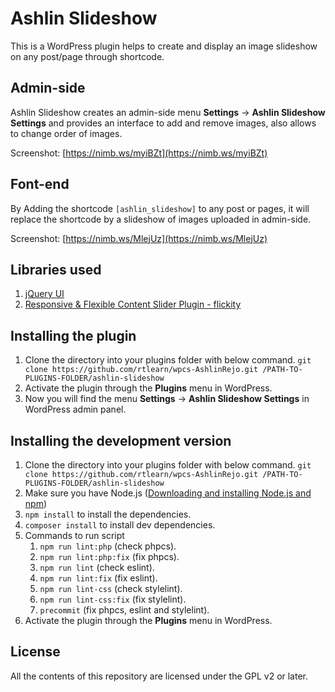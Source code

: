 # Ashlin Slideshow

This is a WordPress plugin helps to create and display an image slideshow on any post/page through shortcode.

## Admin-side

Ashlin Slideshow creates an admin-side menu **Settings** -> **Ashlin Slideshow Settings** and provides an interface to add and remove images, also allows to change order of images.

Screenshot: [https://nimb.ws/myiBZt](https://nimb.ws/myiBZt)

## Font-end

By Adding the shortcode `[ashlin_slideshow]` to any post or pages, it will replace the shortcode by a slideshow of images uploaded in admin-side.

Screenshot: [https://nimb.ws/MlejUz](https://nimb.ws/MlejUz)

## Libraries used

1. [jQuery UI](https://jqueryui.com/)
2. [Responsive & Flexible Content Slider Plugin - flickity](https://www.jqueryscript.net/slider/Responsive-Flexible-Content-Slider-Plugin-flickity.html)

## Installing the plugin

1. Clone the directory into your plugins folder with below command.
`git clone https://github.com/rtlearn/wpcs-AshlinRejo.git /PATH-TO-PLUGINS-FOLDER/ashlin-slideshow`
2. Activate the plugin through the **Plugins** menu in WordPress.
3. Now you will find the menu **Settings** -> **Ashlin Slideshow Settings** in WordPress admin panel.

## Installing the development version

1. Clone the directory into your plugins folder with below command.
   `git clone https://github.com/rtlearn/wpcs-AshlinRejo.git /PATH-TO-PLUGINS-FOLDER/ashlin-slideshow`
2. Make sure you have Node.js ([Downloading and installing Node.js and npm](https://docs.npmjs.com/downloading-and-installing-node-js-and-npm))
3. `npm install` to install the dependencies.
4. `composer install` to install dev dependencies.
5. Commands to run script 
   1. `npm run lint:php` (check phpcs).
   2. `npm run lint:php:fix` (fix phpcs).
   3. `npm run lint` (check eslint).
   4. `npm run lint:fix` (fix eslint).
   5. `npm run lint-css` (check stylelint).
   6. `npm run lint-css:fix` (fix stylelint).
   7. `precommit` (fix phpcs, eslint and stylelint).
6. Activate the plugin through the **Plugins** menu in WordPress.

## License
All the contents of this repository are licensed under the GPL v2 or later.
